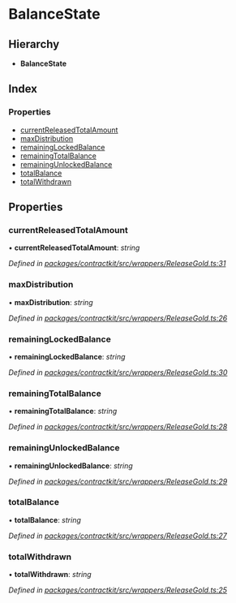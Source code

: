 # BalanceState

## Hierarchy

* **BalanceState**

## Index

### Properties

* [currentReleasedTotalAmount]()
* [maxDistribution]()
* [remainingLockedBalance]()
* [remainingTotalBalance]()
* [remainingUnlockedBalance]()
* [totalBalance]()
* [totalWithdrawn]()

## Properties

### currentReleasedTotalAmount

• **currentReleasedTotalAmount**: _string_

_Defined in_ [_packages/contractkit/src/wrappers/ReleaseGold.ts:31_](https://github.com/celo-org/celo-monorepo/blob/master/packages/contractkit/src/wrappers/ReleaseGold.ts#L31)

### maxDistribution

• **maxDistribution**: _string_

_Defined in_ [_packages/contractkit/src/wrappers/ReleaseGold.ts:26_](https://github.com/celo-org/celo-monorepo/blob/master/packages/contractkit/src/wrappers/ReleaseGold.ts#L26)

### remainingLockedBalance

• **remainingLockedBalance**: _string_

_Defined in_ [_packages/contractkit/src/wrappers/ReleaseGold.ts:30_](https://github.com/celo-org/celo-monorepo/blob/master/packages/contractkit/src/wrappers/ReleaseGold.ts#L30)

### remainingTotalBalance

• **remainingTotalBalance**: _string_

_Defined in_ [_packages/contractkit/src/wrappers/ReleaseGold.ts:28_](https://github.com/celo-org/celo-monorepo/blob/master/packages/contractkit/src/wrappers/ReleaseGold.ts#L28)

### remainingUnlockedBalance

• **remainingUnlockedBalance**: _string_

_Defined in_ [_packages/contractkit/src/wrappers/ReleaseGold.ts:29_](https://github.com/celo-org/celo-monorepo/blob/master/packages/contractkit/src/wrappers/ReleaseGold.ts#L29)

### totalBalance

• **totalBalance**: _string_

_Defined in_ [_packages/contractkit/src/wrappers/ReleaseGold.ts:27_](https://github.com/celo-org/celo-monorepo/blob/master/packages/contractkit/src/wrappers/ReleaseGold.ts#L27)

### totalWithdrawn

• **totalWithdrawn**: _string_

_Defined in_ [_packages/contractkit/src/wrappers/ReleaseGold.ts:25_](https://github.com/celo-org/celo-monorepo/blob/master/packages/contractkit/src/wrappers/ReleaseGold.ts#L25)

